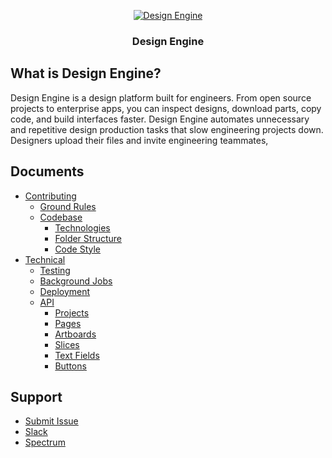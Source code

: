 <div align="center">

  [![Design Engine](https://res-4.cloudinary.com/crunchbase-production/image/upload/c_lpad,h_120,w_120,f_auto,b_white,q_auto:eco/cws7pwk5usxwc5rwqyvl)](http://earlyaccess.designengine.ai/)

  ### Design Engine

</div>

## What is Design Engine?

Design Engine is a design platform built for engineers. From open source projects to enterprise apps, you can inspect designs, download parts, copy code, and build interfaces faster. Design Engine automates unnecessary and repetitive design production tasks that slow engineering projects down. Designers upload their files and invite engineering teammates, 

## Documents

- [Contributing](#contributing)
  - [Ground Rules](#ground-rules)
  - [Codebase](#codebase)
    - [Technologies](#technologies)
    - [Folder Structure](#folder-structure)
    - [Code Style](#code-style)
- [Technical](docs/)
  - [Testing](docs/testing/intro.md)
  - [Background Jobs](docs/workers/background-jobs.md)
  - [Deployment](docs/deployments.md)
  - [API](http://earlyaccess.designengine.ai/api)
    - [Projects](http://earlyaccess.designengine.ai/api)
    - [Pages](http://earlyaccess.designengine.ai/api)
    - [Artboards](http://earlyaccess.designengine.ai/api)
    - [Slices](docs/bhttp://earlyaccess.designengine.ai/api)
    - [Text Fields](http://earlyaccess.designengine.ai/api)
    - [Buttons](http://earlyaccess.designengine.ai/api)

## Support

- [Submit Issue](https://github.com/de-ai/designengine.ai/issues)
- [Slack](https://join.slack.com/t/designengineai/shared_invite/enQtMzE5ODE0MTA0MzA5LWM2NzcwNTRiNjQzMTAyYTEyNjQ1MjE5NmExNDM1MzAyNWZjMTA0ZWIwNTdmZjYyMjc2M2ExNjAyYWFhZDliMzA)
- [Spectrum](https://spectrum.chat/designengine)
